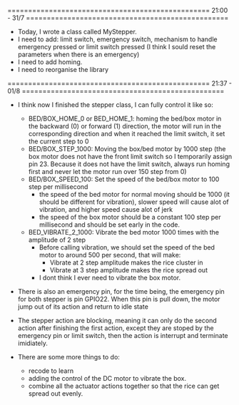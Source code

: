 ================================================= 21:00 - 31/7 ================================================= 
- Today, I wrote a class called MyStepper. 
- I need to add: limit switch, emergency switch, mechanism to handle emergency pressed or limit switch pressed (I think I sould reset the parameters when there is an emergency)
- I need to add homing.
- I need to reorganise the library

================================================= 21:37 - 01/8 ================================================= 
- I think now I finished the stepper class, I can fully control it like so:
    - BED/BOX_HOME_0 or BED_HOME_1: homing the bed/box motor in the backward (0) or forward (1) direction, the motor will run in the corresponding direction and when it reached the limit switch, it set the current step to 0
    - BED/BOX_STEP_1000: Moving the box/bed motor by 1000 step (the box motor does not have the front limit switch so I temporarily assign pin 23. Because it does not have the limit switch, always run homing first and never let the motor run over 150 step from 0)
    - BED/BOX_SPEED_100: Set the speed of the bed/box motor to 100 step per millisecond
        - the speed of the bed motor for normal moving should be 1000 (it should be different for vibration), slower speed will cause alot of vibration, and higher speed cause alot of jerk
        - the speed of the box motor should be a constant 100 step per millisecond and should be set early in the code.
    - BED_VIBRATE_2_1000: Vibrate the bed motor 1000 times with the amplitude of 2 step
        - Before calling vibration, we should set the speed of the bed motor to around 500 per second, that will make:
            - Vibrate at 2 step amplitude makes the rice cluster in
            - Vibrate at 3 step amplitude makes the rice spread out
        - I dont think I ever need to vibrate the box motor.
    
- There is also an emergency pin, for the time being, the emergency pin for both stepper is pin GPIO22. When this pin is pull down, the motor jump out of its action and return to idle state
- The stepper action are blocking, meaning it can only do the second action after finishing the first action, except they are stoped by the emergency pin or limit switch, then the action is interrupt and terminate imidiately.
- There are some more things to do: 
    - recode to learn
    - adding the control of the DC motor to vibrate the box.
    - combine all the actuator actions together so that the rice can get spread out evenly.